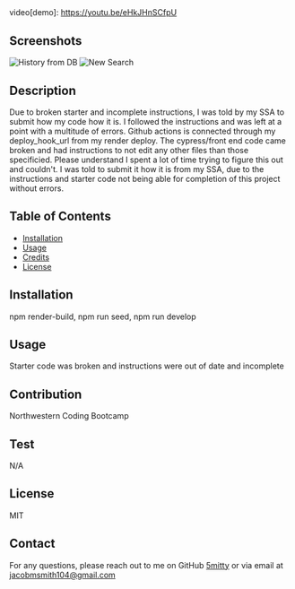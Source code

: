## <CICDTESTS>

video[demo]: https://youtu.be/eHkJHnSCfpU

## Screenshots

![History from DB](Assets/FiveDaysAheadScreenShot1.png)
![New Search](Assets/FiveDaysAheadScreenShot2.png)

## Description

Due to broken starter and incomplete instructions, I was told by my SSA to submit how my code how it is. I followed the instructions and was left at a point with a multitude of errors. Github actions is connected through my deploy_hook_url from my render deploy. The cypress/front end code came broken and had instructions to not edit any other files than those specificied. Please understand I spent a lot of time trying to figure this out and couldn't. I was told to submit it how it is from my SSA, due to the instructions and starter code not being able for completion of this project without errors.

## Table of Contents

- [Installation](#installation)
- [Usage](#usage)
- [Credits](#credits)
- [License](#license)

## Installation

npm render-build, npm run seed, npm run develop

## Usage

Starter code was broken and instructions were out of date and incomplete

## Contribution

Northwestern Coding Bootcamp

## Test

N/A

## License

MIT

## Contact

For any questions, please reach out to me on GitHub [5mitty](https://github.com/5mitty) or via email at jacobmsmith104@gmail.com
